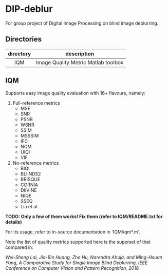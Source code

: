 # DIP-deblur
For group project of Digital Image Processing on blind image deblurring.

## Directories

| directory | description |
| :-------: |-------------|
| IQM | Image Quality Metric Matlab toolbox|

## IQM

Supports easy image quality evaluation with 16+ flavours, namely:
1. Full-reference metrics
    * MSE
    * SNR
    * PSNR
    * WSNR
    * SSIM
    * MSSSIM
    * IFC
    * NQM
    * UIQI
    * VIF
2. No-reference metrics 
    * BIQI
    * BLIINDS2
    * BRISQUE
    * CORNIA
    * DIIVINE
    * NIQE
    * SSEQ
    * Liu et al.

**TODO: Only a few of them works! Fix them (refer to IQM/README.txt for details)**

For its usage, refer to in-source documentation in 'IQM/iqm\*.m'.

Note the list of quality metrics supported here is the superset of that compared in:

*Wei-Sheng Lai, Jia-Bin Huang, Zhe Hu, Narendra Ahuja, and Ming-Hsuan Yang, A Comparative Study for Single Image Blind Deblurring, IEEE Conference on Computer Vision and Pattern Recognition, 2016.*
